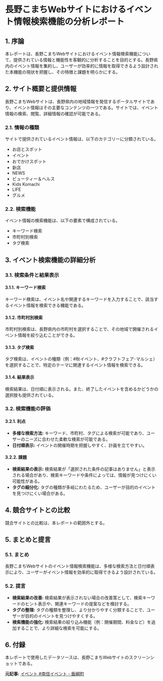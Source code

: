 # 長野こまちWebサイトにおけるイベント情報検索機能の分析レポート

## 1. 序論

本レポートは、長野こまちWebサイトにおけるイベント情報検索機能について、提供されている情報と機能性を客観的に分析することを目的とする。長野県内のイベント情報を集約し、ユーザーが効率的に情報を取得できるよう設計された本機能の現状を把握し、その特徴と課題を明らかにする。

## 2. サイト概要と提供情報

長野こまちWebサイトは、長野県内の地域情報を発信するポータルサイトであり、イベント情報はその主要なコンテンツの一つである。サイトでは、イベント情報の検索、閲覧、詳細情報の確認が可能である。

### 2.1. 情報の種類

サイトで提供されているイベント情報は、以下のカテゴリーに分類されている。

* お店とスポット
* イベント
* おでかけスポット
* 新店
* NEWS
* ビューティー＆ヘルス
* Kids Komachi
* LIFE
* グルメ

### 2.2. 検索機能

イベント情報の検索機能は、以下の要素で構成されている。

* キーワード検索
* 市町村別検索
* タグ検索

## 3. イベント検索機能の詳細分析

### 3.1. 検索条件と結果表示

#### 3.1.1. キーワード検索

キーワード検索は、イベント名や関連するキーワードを入力することで、該当するイベント情報を検索できる機能である。

#### 3.1.2. 市町村別検索

市町村別検索は、長野県内の市町村を選択することで、その地域で開催されるイベント情報を絞り込むことができる。

#### 3.1.3. タグ検索

タグ検索は、イベントの種類（例：#秋イベント、#クラフトフェア･マルシェ）を選択することで、特定のテーマに関連するイベント情報を検索できる。

#### 3.1.4. 結果表示

検索結果は、日付順に表示される。また、終了したイベントを含めるかどうかの選択肢も提供されている。

### 3.2. 検索機能の評価

#### 3.2.1. 利点

* **多様な検索方法:** キーワード、市町村、タグによる検索が可能であり、ユーザーのニーズに合わせた柔軟な検索が可能である。
* **日付順表示:** イベントの開催時期を把握しやすく、計画を立てやすい。

#### 3.2.2. 課題

* **検索結果の表示:** 検索結果が「選択された条件の記事はありません」と表示される場合があり、検索キーワードや条件によっては、情報が見つけにくい可能性がある。
* **タグの細分化:** タグの種類が多岐にわたるため、ユーザーが目的のイベントを見つけにくい場合がある。

## 4. 競合サイトとの比較

競合サイトとの比較は、本レポートの範囲外とする。

## 5. まとめと提言

### 5.1. まとめ

長野こまちWebサイトのイベント情報検索機能は、多様な検索方法と日付順表示により、ユーザーがイベント情報を効率的に取得できるよう設計されている。

### 5.2. 提言

* **検索結果の改善:** 検索結果が表示されない場合の改善策として、検索キーワードのヒント表示や、関連キーワードの提案などを検討する。
* **タグの整理:** タグの種類を整理し、より分かりやすく分類することで、ユーザーが目的のイベントを見つけやすくする。
* **検索機能の強化:** 検索結果の絞り込み機能（例：開催期間、料金など）を追加することで、より詳細な検索を可能にする。

## 6. 付録

本レポートで使用したデータソースは、長野こまちWebサイトのスクリーンショットである。


**元記事:** [イベント #南信イベント - 飯綱町](https://www.web-komachi.com/webko/privacypolicy/?cat=549&tag=南信イベント&status=1&city_tag=124)